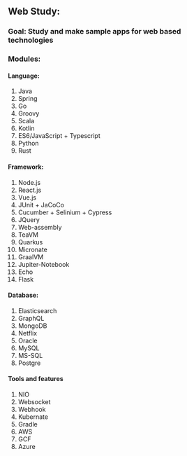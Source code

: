 ## Web Study:
### Goal: Study and make sample apps for web based technologies
### Modules:
#### Language:
1. Java
1. Spring
1. Go
1. Groovy
1. Scala
1. Kotlin
1. ES6/JavaScript + Typescript
1. Python
1. Rust
#### Framework:
1. Node.js
1. React.js
1. Vue.js
1. JUnit + JaCoCo
1. Cucumber + Selinium + Cypress
1. JQuery
1. Web-assembly
1. TeaVM
1. Quarkus
1. Micronate
1. GraalVM
1. Jupiter-Notebook
1. Echo
1. Flask
#### Database:
1. Elasticsearch
1. GraphQL
1. MongoDB
1. Netflix
1. Oracle
1. MySQL
1. MS-SQL
1. Postgre 
#### Tools and features
1. NIO
1. Websocket
1. Webhook
1. Kubernate
1. Gradle
1. AWS
1. GCF
1. Azure
